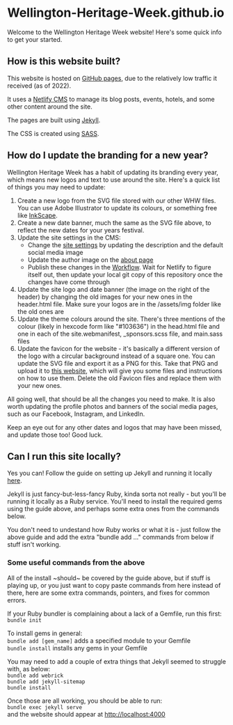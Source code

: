 # Wellington-Heritage-Week.github.io

Welcome to the Wellington Heritage Week website! Here's some quick info to get your started.

## How is this website built?
This website is hosted on [GitHub pages](https://pages.github.com/), due to the relatively low traffic it received (as of 2022).

It uses a [Netlify CMS](https://www.netlifycms.org/) to manage its blog posts, events, hotels, and some other content around the site.

The pages are built using [Jekyll](https://jekyllrb.com/).

The CSS is created using [SASS](https://sass-lang.com/).

## How do I update the branding for a new year?
Wellington Heritage Week has a habit of updating its branding every year, which means new logos and text to use around the site. Here's a quick list of things you may need to update:

1. Create a new logo from the SVG file stored with our other WHW files. You can use Adobe Illustrator to update its colours, or something free like [InkScape](https://inkscape.org/).
2. Create a new date banner, much the same as the SVG file above, to reflect the new dates for your years festival.
3. Update the site settings in the CMS:
    * Change the [site settings](https://wellingtonheritageweek.co.nz/admin/#/collections/settings/entries/site) by updating the description and the default social media image
    * Update the author image on the [about page](https://wellingtonheritageweek.co.nz/admin/#/collections/settings/entries/about)
    * Publish these changes in the [Workflow](https://wellingtonheritageweek.co.nz/admin/#/workflow). Wait for Netlify to figure itself out, then update your local git copy of this repository once the changes have come through
4. Update the site logo and date banner (the image on the right of the header) by changing the old images for your new ones in the header.html file. Make sure your logos are in the /assets/img folder like the old ones are
5. Update the theme colours around the site. There's three mentions of the colour (likely in hexcode form like "#103636") in the head.html file and one in each of the site.webmanifest, \_sponsors.scss file, and main.sass files
6. Update the favicon for the website - it's basically a different version of the logo with a circular background instead of a square one. You can update the SVG file and export it as a PNG for this. Take that PNG and upload it to [this website](https://favicon.io/), which will give you some files and instructions on how to use them. Delete the old Favicon files and replace them with your new ones.

All going well, that should be all the changes you need to make. It is also worth updating the profile photos and banners of the social media pages, such as our Facebook, Instagram, and LinkedIn.

Keep an eye out for any other dates and logos that may have been missed, and update those too! Good luck.

## Can I run this site locally?
Yes you can! Follow the guide on setting up Jekyll and running it locally [here](https://docs.github.com/en/pages/setting-up-a-github-pages-site-with-jekyll/testing-your-github-pages-site-locally-with-jekyll).

Jekyll is just fancy-but-less-fancy Ruby, kinda sorta not really - but you'll be running it locally as a Ruby service. You'll need to install the required gems using the guide above, and perhaps some extra ones from the commands below.

You don't need to undestand how Ruby works or what it is - just follow the above guide and add the extra "bundle add ..." commands from below if stuff isn't working.

### Some useful commands from the above
All of the install ~should~ be covered by the guide above, but if stuff is playing up, or you just want to copy paste commands from here instead of there, here are some extra commands, pointers, and fixes for common errors.

If your Ruby bundler is complaining about a lack of a Gemfile, run this first:\
`bundle init`

To install gems in general:\
`bundle add [gem_name]` adds a specified module to your Gemfile\
`bundle install` installs any gems in your Gemfile

You may need to add a couple of extra things that Jekyll seemed to struggle with, as below:\
`bundle add webrick`\
`bundle add jekyll-sitemap`\
`bundle install`

Once those are all working, you should be able to run:\
`bundle exec jekyll serve`\
and the website should appear at [http://localhost:4000](http://localhost:4000)

